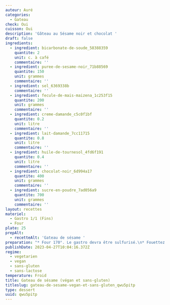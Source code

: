 ```yaml
---
auteur: Auré
categories:
  - Gateau
check: Oui
cuisson: Oui
description: 'Gâteau au Sésame noir et chocolat '
draft: false
ingredients:
  - ingredient: bicarbonate-de-soude_58388359
    quantite: 2
    unit: c. à café
    commentaire: ''
  - ingredient: puree-de-sesame-noir_71b88569
    quantite: 150
    unit: grammes
    commentaire: ''
  - ingredient: sel_6369338b
    commentaire: ''
  - ingredient: fecule-de-mais-maizena_1c253f15
    quantite: 200
    unit: grammes
    commentaire: ''
  - ingredient: creme-damande_c5c0f1bf
    quantite: 0.2
    unit: litre
    commentaire: ''
  - ingredient: lait-damande_7cc11715
    quantite: 0.8
    unit: litre
    commentaire: ''
  - ingredient: huile-de-tournesol_4fd6f191
    quantite: 0.4
    unit: litre
    commentaire: ''
  - ingredient: chocolat-noir_6d994a17
    quantite: 400
    unit: grammes
    commentaire: ''
  - ingredient: sucre-en-poudre_7ad056a9
    quantite: 700
    unit: grammes
    commentaire: ''
layout: recettes
materiel:
  - Gastro 1/1 (Fins)
  - Four
plate: 25
prepAlt:
  - recetteAlt: 'Gateau de sésame '
preparation: "* Four 170°. Le gastro devra être sulfurisé.\n* Fouettez l’huile, le lait et la purée de sésame. Dans un autre récipient, mélangez la poudre d’amande, le sucre et la maïzena. Versez le mélange des liquides dans le mélange d’ingrédients secs et mélangez bien jusqu’à ce que l’appareil soit homogène (le mélange obtenu est assez liquide, c’est normal) Verser dans le gastro sulfurisé.\_\n* Enfourner 40 min à 1h. Si la surface du gâteau est déjà bien doré avant la fin de la cuisson, recouvrez-le d’une feuille d’aluminium et poursuivez la cuisson. Test à la pointe du couteau qui doit être sèche.\n* Laisser reposer 15 min avant de démouler à l'envers sur les plateaux. Faire chauffer la crème liquide.\_\n* Dans un saladier, verser la crème très chaude sur les carreaux de chocolat. Enfin, glacer le gâteau!"
publishDate: 2023-04-27T10:04:16.372Z
regime:
  - vegetarien
  - vegan
  - sans-gluten
  - sans-lactose
temperature: Froid
title: Gateau de sésame (végan et sans-gluten)
titleslug: gateau-de-sesame-vegan-et-sans-gluten_qwu5pitp
type: dessert
uuid: qwu5pitp
---
```

